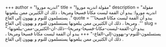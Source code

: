 +++
author = "اندريه موروا"
title = "مقولة اندريه موروا"
description = "مقولة اندريه موروا: يبدو أن القمة ليست مكانا فسيحا ومريحا ، ذلك ان الكثيرين ممن يبلغونها يستسلمون للنوم و يهوون إلى القاع ."
quote = '''يبدو أن القمة ليست مكانا فسيحا ومريحا ، ذلك ان الكثيرين ممن يبلغونها يستسلمون للنوم و يهوون إلى القاع .''' 
slug = "يبدو-أن-القمة-ليست-مكانا-فسيحا-ومريحا--ذلك-ان-الكثيرين-ممن-يبلغونها-يستسلمون-للنوم-و-يهوون-إلى-القاع-"
+++
يبدو أن القمة ليست مكانا فسيحا ومريحا ، ذلك ان الكثيرين ممن يبلغونها يستسلمون للنوم و يهوون إلى القاع .
